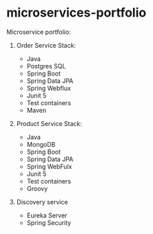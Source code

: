 # microservices-portfolio
Microservice portfolio:

1. Order Service Stack:
   - Java
   - Postgres SQL
   - Spring Boot
   - Spring Data JPA
   - Spring Webflux
   - Junit 5
   - Test containers
   - Maven

2. Product Service Stack:
   - Java
   - MongoDB
   - Spring Boot
   - Spring Data JPA
   - Spring WebFulx
   - Junit 5
   - Test containers
   - Groovy

3. Discovery service
   - Eureka Server
   - Spring Security

